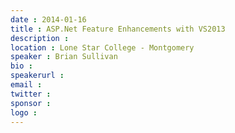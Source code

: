 ```yaml
---
date : 2014-01-16
title : ASP.Net Feature Enhancements with VS2013
description : 
location : Lone Star College - Montgomery
speaker : Brian Sullivan
bio : 
speakerurl : 
email : 
twitter : 
sponsor : 
logo : 
---
```

